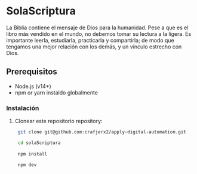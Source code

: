 # SolaScriptura
La Biblia contiene el mensaje de Dios para la humanidad. Pese a que es el libro más vendido en el mundo, no debemos tomar su lectura a la ligera. Es importante leerla, estudiarla, practicarla y compartirla; de modo que tengamos una mejor relación con los demás, y un vínculo estrecho con Dios.

## Prerequisitos
- Node.js (v14+)
- npm or yarn instaldo globalmente

### Instalación

1. Clonear este repositorio repository:
   ```bash
    git clone git@github.com:crafjerx2/apply-digital-automation.git

    cd solaScriptura
    
    npm install

    npm dev
